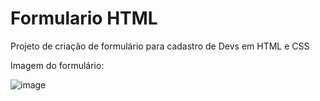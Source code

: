 # Formulario HTML
Projeto de criação de formulário para cadastro de Devs em HTML e CSS

Imagem do formulário:

![image](https://user-images.githubusercontent.com/89278356/147891477-050cb601-e8c7-4a42-9aa4-3dd24db1bd83.png)
